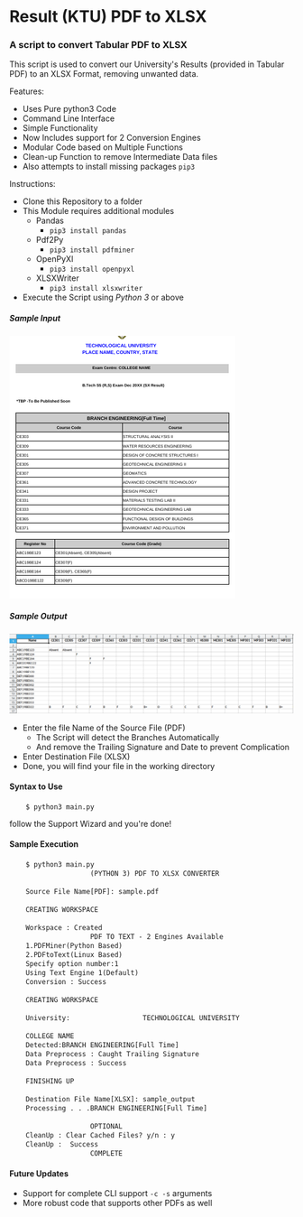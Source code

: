 # Result (KTU) PDF to XLSX 
### A script to convert Tabular PDF to XLSX

This script is used to convert our University's Results (provided in Tabular PDF) to an XLSX Format, removing unwanted data.

Features:
* Uses Pure python3 Code
* Command Line Interface
* Simple Functionality
* Now Includes support for 2 Conversion Engines
* Modular Code based on Multiple Functions
* Clean-up Function to remove Intermediate Data files
* Also attempts to install missing packages `pip3`

Instructions:

* Clone this Repository to a folder
* This Module requires additional modules
  * Pandas 
    * `pip3 install pandas`
  * Pdf2Py
    * `pip3 install pdfminer`
  * OpenPyXl
    * `pip3 install openpyxl`
  * XLSXWriter
    * `pip3 install xlsxwriter`
* Execute the Script using *Python 3* or above

##### Sample Input
![Output Image](input_sample_img.png)

##### Sample Output
![Output Image](output_img.png)


* Enter the file Name of the Source File (PDF)
  * The Script will detect the Branches Automatically
  * And remove the Trailing Signature and Date to prevent Complication
* Enter Destination File (XLSX)
* Done, you will find your file in the working directory

#### Syntax to Use

        $ python3 main.py

follow the Support Wizard and you're done!



#### Sample Execution


        $ python3 main.py 
                        (PYTHON 3) PDF TO XLSX CONVERTER

        Source File Name[PDF]: sample.pdf

        CREATING WORKSPACE

        Workspace : Created
                        PDF TO TEXT - 2 Engines Available
        1.PDFMiner(Python Based)
        2.PDFtoText(Linux Based)
        Specify option number:1
        Using Text Engine 1(Default)
        Conversion : Success

        CREATING WORKSPACE

        University:                  TECHNOLOGICAL UNIVERSITY

        COLLEGE NAME
        Detected:BRANCH ENGINEERING[Full Time]
        Data Preprocess : Caught Trailing Signature
        Data Preprocess : Success

        FINISHING UP

        Destination File Name[XLSX]: sample_output 
        Processing . . .BRANCH ENGINEERING[Full Time]

                        OPTIONAL
        CleanUp : Clear Cached Files? y/n : y
        CleanUp :  Success
                        COMPLETE

#### Future Updates

* Support for complete CLI support `-c -s` arguments
* More robust code that supports other PDFs as well
